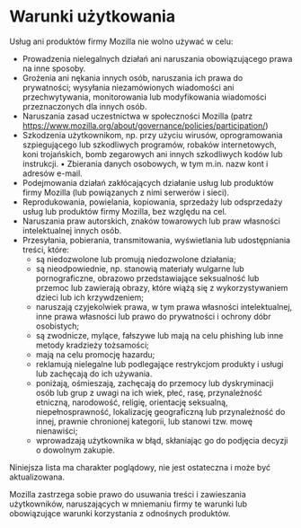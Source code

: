 # Warunki użytkowania

Usług ani produktów firmy Mozilla nie wolno używać w celu:

* Prowadzenia nielegalnych działań ani naruszania obowiązującego prawa na inne sposoby.
* Grożenia ani nękania innych osób, naruszania ich prawa do prywatności; wysyłania 
niezamówionych wiadomości ani przechwytywania, monitorowania lub modyfikowania wiadomości przeznaczonych dla innych osób.
* Naruszania zasad uczestnictwa w społeczności Mozilla (patrz 
<https://www.mozilla.org/about/governance/policies/participation/>)
* Szkodzenia użytkownikom, np. przy użyciu wirusów, oprogramowania szpiegującego 
lub szkodliwych programów, robaków internetowych, koni trojańskich, bomb zegarowych ani innych szkodliwych kodów lub instrukcji.
•	Zbierania danych osobowych, w tym m.in. nazw kont i adresów e-mail.
* Podejmowania działań zakłócających działanie usług lub produktów firmy Mozilla 
(lub powiązanych z nimi serwerów i sieci).
* Reprodukowania, powielania, kopiowania, sprzedaży lub odsprzedaży usług lub produktów 
firmy Mozilla, bez względu na cel.
* Naruszania praw autorskich, znaków towarowych lub praw własności intelektualnej 
innych osób.
* Przesyłania, pobierania, transmitowania, wyświetlania lub udostępniania treści, które:
    * są niedozwolone lub promują niedozwolone działania;
    * są nieodpowiednie, np. stanowią materiały wulgarne lub pornograficzne, obrazowo przedstawiające seksualność lub przemoc lub zawierają obrazy, które wiążą się z wykorzystywaniem dzieci lub ich krzywdzeniem;
    * naruszają czyjekolwiek prawa, w tym prawa własności intelektualnej, inne prawa własności lub prawo do prywatności i ochrony dóbr osobistych;
    * są zwodnicze, mylące, fałszywe lub mają na celu phishing lub inne metody kradzieży tożsamości;
    * mają na celu promocję hazardu;
    * reklamują nielegalne lub podlegające restrykcjom produkty i usługi lub zachęcają do ich używania.
    * poniżają, ośmieszają, zachęcają do przemocy lub dyskryminacji osób lub grup z uwagi na ich wiek, płeć, rasę, przynależność etniczną, narodowość, religię, orientację seksualną, niepełnosprawność, lokalizację geograficzną lub przynależność do innej, prawnie chronionej kategorii, lub stanowi tzw. mowę nienawiści;
    * wprowadzają użytkownika w błąd, skłaniając go do podjęcia decyzji o dowolnym zakupie.

Niniejsza lista ma charakter poglądowy, nie jest ostateczna i może być aktualizowana.

Mozilla zastrzega sobie prawo do usuwania treści i zawieszania użytkowników, naruszających w mniemaniu firmy te warunki lub obowiązujące warunki korzystania z odnośnych produktów.
